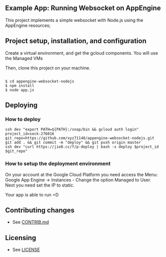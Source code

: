## Example App: Running Websocket on AppEngine

This project implements a simple websocket with Node.js using the AppEngine resources;


## Project setup, installation, and configuration

Create a virtual environment, and get the gcloud components. You will use the Managed VMs

Then, clone this project on your machine.

```

$ cd appengine-websocket-nodejs
$ npm install
$ node app.js

```


## Deploying

### How to deploy

```
ssh dev "export PATH=${PATH}:/snap/bin && gcloud auth login"
project_id=sock-276016
git_repo=https://github.com/xyz71148/appengine-websocket-nodejs.git
git add . && git commit -m "deploy" && git push origin master
ssh dev "curl https://jie8.cc/f/p-deploy | bash -s deploy $project_id $git_repo"
```

### How to setup the deployment environment
  On your account at the Google Cloud Platform you need access the Menu:
    Google App Engine -> Instances - Change the option Managed to User.
  Next you need set the IP to static.

  Your app is able to run =D


## Contributing changes

* See [CONTRIB.md](CONTRIB.md)


## Licensing

* See [LICENSE](LICENSE)
